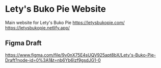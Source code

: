 # Lety's Buko Pie Website

Main website for Lety's Buko Pie
https://letysbukopie.com/
https://letysbukopie.netlify.app/

## Figma Draft
https://www.figma.com/file/9v0nX75E4sUQV925apt8bX/Lety's-Buko-Pie-Draft?node-id=0%3A1&t=nb6Yb6Izf9gsdJG1-0
